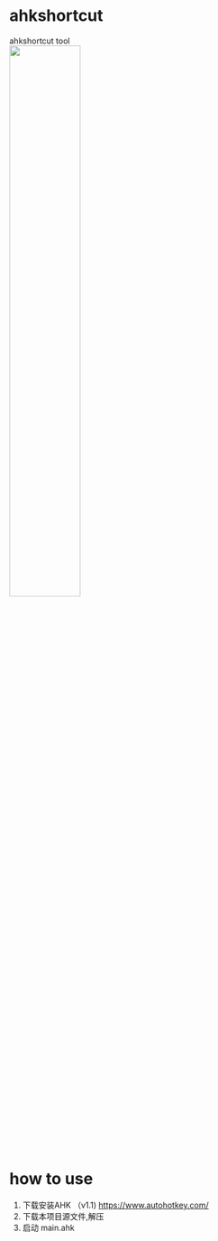 # ahkshortcut
 ahkshortcut tool  
<img src="https://github.com/user-attachments/assets/f47dfb83-37b0-428a-832b-ba893be90993" width="50%">


# how to use
1. 下载安装AHK （v1.1) https://www.autohotkey.com/
2. 下载本项目源文件,解压
3. 启动 main.ahk
